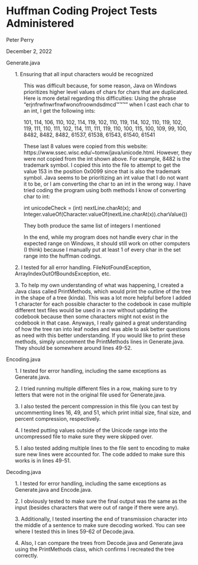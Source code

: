 ﻿**Huffman Coding Project Tests Administered**
=====================
Peter Perry
<p>
December 2, 2022
<p>

Generate.java
<ul type="list-style-type:square">
  1. Ensuring that all input characters would be recognized<p>
  <ul>This was difficult because, for some reason, Java on Windows prioritizes higher level values of chars for chars that are duplicated. Here is more detail regarding this difficulties:  Using the phrase “erjnfrwfnwrfnwfwonofroowndsdmcd™™™” when I cast each char to an int, I get the following ints:<p></ul>
  <ul>101, 114, 106, 110, 102, 114, 119, 102, 110, 119, 114, 102, 110, 119, 102, 119, 111, 110, 111, 102, 114, 111, 111, 119, 110, 100, 115, 100, 109, 99, 100, 8482, 8482, 8482, 61537, 61538, 61543, 61540, 61541<p></ul>
  <ul>These last 8 values were copied from this website: https://www.ssec.wisc.edu/~tomw/java/unicode.html. However, they were not copied from the int shown above. For example, 8482 is the trademark symbol. I copied this into the file to attempt to get the value 153 in the position 0x0099 since that is also the trademark symbol. Java seems to be prioritizing an int value that I do not want it to be, or I am converting the char to an int in the wrong way. I have tried coding the program using both methods I know of converting char to int:<p></ul>
  <ul>int unicodeCheck = (int) nextLine.charAt(x); and Integer.valueOf(Character.valueOf(nextLine.charAt(x)).charValue())<p></ul>
  <ul>They both produce the same list of integers I mentioned<p></ul>

  <ul>In the end, while my program does not handle every char in the expected range on Windows, it should still work on other computers (I think) because I manually put at least 1 of every char in the set range into the huffman codings.<p></ul>
  <p>
2. I tested for all error handling. FileNotFoundException, ArrayIndexOutOfBoundsException, etc.<p>
<p>
3. To help my own understanding of what was happening, I created a Java class called PrintMethods, which would print the outline of the tree in the shape of a tree (kinda). This was a lot more helpful before I added 1 character for each possible character to the codebook in case multiple different text files would be used in a row without updating the codebook because then some characters might not exist in the codebook in that case. Anyways, I really gained a great understanding of how the tree ran into leaf nodes and was able to ask better questions as need with this better understanding. If you would like to print these methods, simply uncomment the PrintMethods lines in Generate.java. They should be somewhere around lines 49-52.</ul>

Encoding.java
<ul type="list-style-type:square"><p>
  1. I tested for error handling, including the same exceptions as Generate.java.<p>
  2. I tried running multiple different files in a row, making sure to try letters that were not in the original file used for Generate.java.<p>
  3. I also tested the percent compression in this file (you can test by uncommenting lines 16, 49, and 51, which print initial size, final size, and percent compression, respectively.<p>
  4. I tested putting values outside of the Unicode range into the uncompressed file to make sure they were skipped over.<p>
  5. I also tested adding multiple lines to the file sent to encoding to make sure new lines were accounted for. The code added to make sure this works is in lines 49-51.<p>
</ul>
Decoding.java<p>
<ul type="list-style-type:square"><p>
  1. I tested for error handling, including the same exceptions as Generate.java and Encode.java.<p>
  2. I obviously tested to make sure the final output was the same as the input (besides characters that were out of range if there were any).<p>
  3. Additionally, I tested inserting the end of transmission character into the middle of a sentence to make sure decoding worked. You can see where I tested this in lines 59-62 of Decode.java.<p>
  4. Also, I can compare the trees from Decode.java and Generate.java using the PrintMethods class, which confirms I recreated the tree correctly.<p>
</ul>
